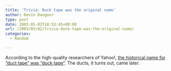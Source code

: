 ```yaml
---
title: 'Trivia: Duck tape was the original name'
author: Kevin Dangoor
type: post
date: 2003-05-02T18:53:45+00:00
url: /2003/05/02/trivia-duck-tape-was-the-original-name/
categories:
  - Random

---
```

According to the high-quality researchers of Yahoo!, [the historical name for &#8220;duct tape&#8221; was &#8220;duck tape&#8221;][1]. The ducts, it turns out, came later.

 [1]: http://ask.yahoo.com/ask/20030502.html "Who invented duck tape?"
